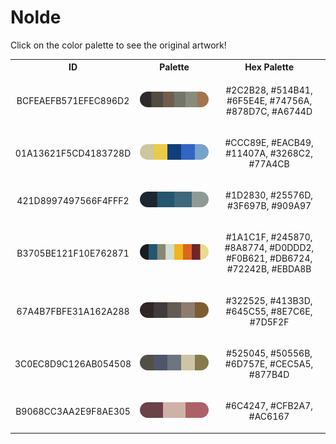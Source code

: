 
<!DOCTYPE html>
<html><body>
<h1>Nolde</h1>
<p>Click on the color palette to see the original artwork!</p>
<table style="width:100%">
<tr><th style="text-align: center; vertical-align: middle;">ID</th><th style="text-align: center; vertical-align: middle;">Palette</th><th style="text-align: center; vertical-align: middle;">Hex Palette</th></tr>
<tr><td style="text-align: center; vertical-align: middle;"><p style="font-size:14px">BCFEAEFB571EFEC896D2</p></td> <td style="text-align: center; vertical-align: middle;"><a href=https://sammlung.staedelmuseum.de/en/work/herbstlandschaft-ueberschwemmung style="font-size:14px"><img style="border-radius: 14px;" src="../media/swatches/BCFEAEFB571EFEC896D2.png" height="25"></a></td> <td style="text-align: center; vertical-align: middle;"><p style="font-size:14px">#2C2B28, #514B41, #6F5E4E, #74756A, #878D7C, #A6744D</p></td></tr>
<tr><td style="text-align: center; vertical-align: middle;"><p style="font-size:14px">01A13621F5CD4183728D</p></td> <td style="text-align: center; vertical-align: middle;"><a href=https://sammlung.staedelmuseum.de/en/work/lake-lucerne style="font-size:14px"><img style="border-radius: 14px;" src="../media/swatches/01A13621F5CD4183728D.png" height="25"></a></td> <td style="text-align: center; vertical-align: middle;"><p style="font-size:14px">#CCC89E, #EACB49, #11407A, #3268C2, #77A4CB</p></td></tr>
<tr><td style="text-align: center; vertical-align: middle;"><p style="font-size:14px">421D8997497566F4FFF2</p></td> <td style="text-align: center; vertical-align: middle;"><a href=https://sammlung.staedelmuseum.de/en/work/muehle-am-wasser style="font-size:14px"><img style="border-radius: 14px;" src="../media/swatches/421D8997497566F4FFF2.png" height="25"></a></td> <td style="text-align: center; vertical-align: middle;"><p style="font-size:14px">#1D2830, #25576D, #3F697B, #909A97</p></td></tr>
<tr><td style="text-align: center; vertical-align: middle;"><p style="font-size:14px">B3705BE121F10E762871</p></td> <td style="text-align: center; vertical-align: middle;"><a href=https://www.apollo-magazine.com/emil-nolde-colour-life-exhibition-review/ style="font-size:14px"><img style="border-radius: 14px;" src="../media/swatches/B3705BE121F10E762871.png" height="25"></a></td> <td style="text-align: center; vertical-align: middle;"><p style="font-size:14px">#1A1C1F, #245870, #8A8774, #D0DDD2, #F0B621, #DB6724, #72242B, #EBDA8B</p></td></tr>
<tr><td style="text-align: center; vertical-align: middle;"><p style="font-size:14px">67A4B7FBFE31A162A288</p></td> <td style="text-align: center; vertical-align: middle;"><a href=https://sammlung.staedelmuseum.de/en/work/san-giorgio-maggiore-in-venice style="font-size:14px"><img style="border-radius: 14px;" src="../media/swatches/67A4B7FBFE31A162A288.png" height="25"></a></td> <td style="text-align: center; vertical-align: middle;"><p style="font-size:14px">#322525, #413B3D, #645C55, #8E7C6E, #7D5F2F</p></td></tr>
<tr><td style="text-align: center; vertical-align: middle;"><p style="font-size:14px">3C0EC8D9C126AB054508</p></td> <td style="text-align: center; vertical-align: middle;"><a href=https://sammlung.staedelmuseum.de/en/work/seascape-1 style="font-size:14px"><img style="border-radius: 14px;" src="../media/swatches/3C0EC8D9C126AB054508.png" height="25"></a></td> <td style="text-align: center; vertical-align: middle;"><p style="font-size:14px">#525045, #50556B, #6D757E, #CEC5A5, #877B4D</p></td></tr>
<tr><td style="text-align: center; vertical-align: middle;"><p style="font-size:14px">B9068CC3AA2E9F8AE305</p></td> <td style="text-align: center; vertical-align: middle;"><a href=https://sammlung.staedelmuseum.de/en/work/zwei-menschen style="font-size:14px"><img style="border-radius: 14px;" src="../media/swatches/B9068CC3AA2E9F8AE305.png" height="25"></a></td> <td style="text-align: center; vertical-align: middle;"><p style="font-size:14px">#6C4247, #CFB2A7, #AC6167</p></td></tr>
</table>
</body></html>

